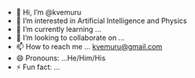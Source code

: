 - 👋 Hi, I’m @kvemuru
- 👀 I’m interested in Artificial Intelligence and Physics
- 🌱 I’m currently learning ...
- 💞️ I’m looking to collaborate on ...
- 📫 How to reach me ... kvemuru@gmail.com
- 😄 Pronouns: ...He/Him/His
- ⚡ Fun fact: ...

<!---
kvemuru/kvemuru is a ✨ special ✨ repository because its `README.md` (this file) appears on your GitHub profile.
You can click the Preview link to take a look at your changes.
--->
